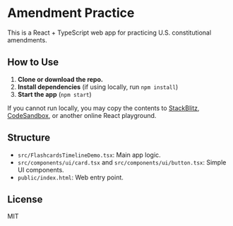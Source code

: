 # Amendment Practice

This is a React + TypeScript web app for practicing U.S. constitutional amendments.

## How to Use

1. **Clone or download the repo.**
2. **Install dependencies** (if using locally, run `npm install`)
3. **Start the app** (`npm start`)

If you cannot run locally, you may copy the contents to [StackBlitz](https://stackblitz.com/), [CodeSandbox](https://codesandbox.io/), or another online React playground.

## Structure

- `src/FlashcardsTimelineDemo.tsx`: Main app logic.
- `src/components/ui/card.tsx` and `src/components/ui/button.tsx`: Simple UI components.
- `public/index.html`: Web entry point.

## License

MIT

